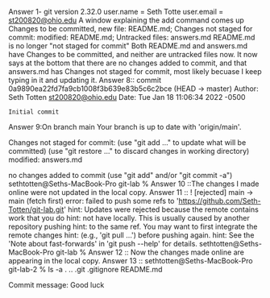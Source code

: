 Answer 1- git version 2.32.0 
user.name = Seth Totte user.email = st200820@ohio.edu
A window explaining the add command comes up
Changes to be committed, new file: README.md; Changes not staged for commit: modified: README.md; Untracked files: answers.md
README.md is no longer "not staged for commit"
Both README.md and answers.md have Changes to be committed, and neither are untracked files now. 
It now says at the bottom that there are no changes added to commit, and that answers.md has Changes not staged for commit, most likely becuase I keep typing in it and updating it.
Answer 8:: commit 0a9890ea22fd7fa9cb1008f3b639e83b5c6c2bce (HEAD -> master)
Author: Seth Totten <st200820@ohio.edu>
Date:   Tue Jan 18 11:06:34 2022 -0500

    Initial commit
Answer 9:On branch main
Your branch is up to date with 'origin/main'.

Changes not staged for commit:
  (use "git add <file>..." to update what will be committed)
  (use "git restore <file>..." to discard changes in working directory)
    modified:   answers.md

no changes added to commit (use "git add" and/or "git commit -a")
sethtotten@Seths-MacBook-Pro git-lab % 
Answer 10 ::The changes I made online were not updated in the local copy. 
Answer 11 ::  ! [rejected]        main -> main (fetch first)
error: failed to push some refs to 'https://github.com/Seth-Totten/git-lab.git'
hint: Updates were rejected because the remote contains work that you do
hint: not have locally. This is usually caused by another repository pushing
hint: to the same ref. You may want to first integrate the remote changes
hint: (e.g., 'git pull ...') before pushing again.
hint: See the 'Note about fast-forwards' in 'git push --help' for details.
sethtotten@Seths-MacBook-Pro git-lab % 
Answer 12 :: Now the changes made online are appearing in the local copy.
Answer 13 :: sethtotten@Seths-MacBook-Pro git-lab-2 % ls -a
.        ..        .git        .gitignore    README.md

Commit message: Good luck


